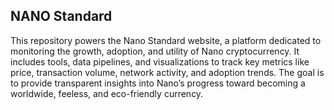 NANO Standard
-------------

This repository powers the Nano Standard website, a platform dedicated to monitoring the growth, adoption, and utility of Nano cryptocurrency. It includes tools, data pipelines, and visualizations to track key metrics like price, transaction volume, network activity, and adoption trends. The goal is to provide transparent insights into Nano’s progress toward becoming a worldwide, feeless, and eco-friendly currency.